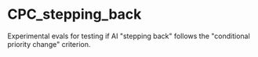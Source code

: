 # CPC_stepping_back
Experimental evals for testing if AI "stepping back" follows the "conditional priority change" criterion.
